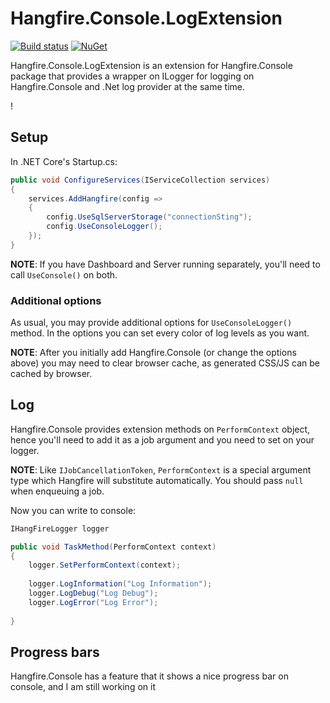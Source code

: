 # Hangfire.Console.LogExtension

[![Build status](https://ci.appveyor.com/api/projects/status/pb6206ush618h7a9/branch/master?svg=true)](https://ci.appveyor.com/project/AChehre/hangfire-console-logextension/branch/master)
[![NuGet](https://img.shields.io/nuget/v/Hangfire.Console.LogExtension.svg)](https://www.nuget.org/packages/Hangfire.Console.LogExtension/)

Hangfire.Console.LogExtension is an extension for Hangfire.Console package that provides a wrapper on ILogger for logging on Hangfire.Console and .Net log provider at the same time.

!
## Setup

In .NET Core's Startup.cs:
```c#
public void ConfigureServices(IServiceCollection services)
{
    services.AddHangfire(config =>
    {
        config.UseSqlServerStorage("connectionSting");
        config.UseConsoleLogger();
    });
}
```

**NOTE**: If you have Dashboard and Server running separately, 
you'll need to call `UseConsole()` on both.

### Additional options

As usual, you may provide additional options for `UseConsoleLogger()` method.
In the options you can set every color of log levels as you want.

**NOTE**: After you initially add Hangfire.Console (or change the options above) you may need to clear browser cache, as generated CSS/JS can be cached by browser.

## Log

Hangfire.Console provides extension methods on `PerformContext` object, 
hence you'll need to add it as a job argument and you need to set on your logger.


**NOTE**: Like `IJobCancellationToken`, `PerformContext` is a special argument type which Hangfire will substitute automatically. You should pass `null` when enqueuing a job.

Now you can write to console:

```c#
IHangFireLogger logger

public void TaskMethod(PerformContext context)
{
    logger.SetPerformContext(context);
	
	logger.LogInformation("Log Information");
	logger.LogDebug("Log Debug");
	logger.LogError("Log Error");
	
}
```

## Progress bars

Hangfire.Console has a feature that it shows a nice progress bar on console, and I am still working on it
